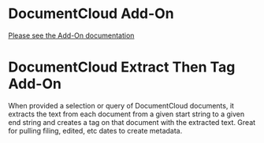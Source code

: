 
# DocumentCloud Add-On

[Please see the Add-On documentation](https://github.com/MuckRock/documentcloud-hello-world-addon/wiki/)

# DocumentCloud Extract Then Tag Add-On

When provided a selection or query of DocumentCloud documents, it extracts the text from each document from a given start string to a given end string and creates a tag on that document with the extracted text. Great for pulling filing, edited, etc dates to create metadata. 
